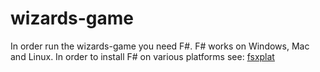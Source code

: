 wizards-game
============

In order run the wizards-game you need F#. F# works on Windows, Mac and Linux.
In order to install F# on various platforms see: [fsxplat](https://fsxplat.codeplex.com/)

